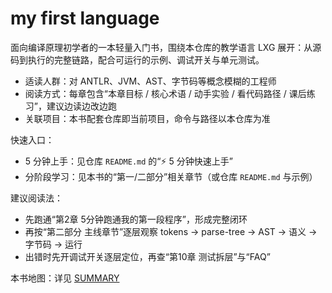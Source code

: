 # my first language

面向编译原理初学者的一本轻量入门书，围绕本仓库的教学语言 LXG 展开：从源码到执行的完整链路，配合可运行的示例、调试开关与单元测试。

- 适读人群：对 ANTLR、JVM、AST、字节码等概念模糊的工程师
- 阅读方式：每章包含“本章目标 / 核心术语 / 动手实验 / 看代码路径 / 课后练习”，建议边读边改边跑
- 关联项目：本书配套仓库即当前项目，命令与路径以本仓库为准

快速入口：
- 5 分钟上手：见仓库 `README.md` 的“⚡ 5 分钟快速上手”
- 分阶段学习：见本书的“第一/二部分”相关章节（或仓库 `README.md` 与示例）

建议阅读法：
- 先跑通“第2章 5分钟跑通我的第一段程序”，形成完整闭环
- 再按“第二部分 主线章节”逐层观察 tokens → parse-tree → AST → 语义 → 字节码 → 运行
- 出错时先开调试开关逐层定位，再查“第10章 测试拆层”与“FAQ”

本书地图：详见 [SUMMARY](./SUMMARY.md) 